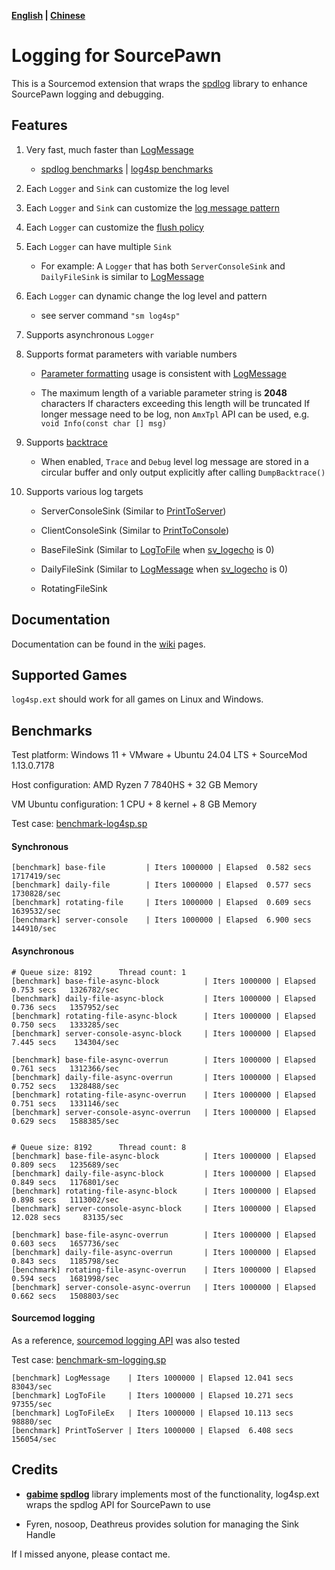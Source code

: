 **[English](./readme.md) | [Chinese](./readme-chi.md)**

# Logging for SourcePawn

This is a Sourcemod extension that wraps the [spdlog](https://github.com/gabime/spdlog) library to enhance SourcePawn logging and debugging.

## Features

1. Very fast, much faster than [LogMessage](https://sm.alliedmods.net/new-api/logging/LogMessage)

   - [spdlog benchmarks](https://github.com/gabime/spdlog#benchmarks)  |  [log4sp benchmarks](https://github.com/F1F88/sm-ext-log4sp#benchmarks)

2. Each `Logger` and `Sink` can customize the log level

3. Each `Logger` and `Sink` can customize the [log message pattern](https://github.com/gabime/spdlog/wiki/3.-Custom-formatting#pattern-flags)

4. Each `Logger` can customize the [flush policy](https://github.com/gabime/spdlog/wiki/7.-Flush-policy)

5. Each `Logger` can have multiple `Sink`

   - For example: A `Logger` that has both `ServerConsoleSink` and `DailyFileSink` is similar to [LogMessage](https://sm.alliedmods.net/new-api/logging/LogMessage)

6. Each `Logger` can dynamic change the log level and pattern

   - see server command `"sm log4sp"`

7. Supports asynchronous `Logger`

8. Supports format parameters with variable numbers

   - [Parameter formatting](https://wiki.alliedmods.net/Format_Class_Functions_(SourceMod_Scripting)) usage is consistent with [LogMessage](https://sm.alliedmods.net/new-api/logging/LogMessage)

   - The maximum length of a variable parameter string is **2048** characters
     If characters exceeding this length will be truncated
     If longer message need to be log, non `AmxTpl` API can be used, e.g. `void Info(const char [] msg)`

9. Supports [backtrace](https://github.com/gabime/spdlog?tab=readme-ov-file#backtrace-support)

   - When enabled, `Trace` and `Debug` level log message are stored in a circular buffer and only output explicitly after calling `DumpBacktrace()`

10. Supports various log targets

    - ServerConsoleSink (Similar to [PrintToServer](https://sm.alliedmods.net/new-api/console/PrintToServer))

    - ClientConsoleSink (Similar to [PrintToConsole](https://sm.alliedmods.net/new-api/console/PrintToConsole))

    - BaseFileSink  (Similar to [LogToFile](https://sm.alliedmods.net/new-api/logging/LogToFile) when [sv_logecho](https://forums.alliedmods.net/showthread.php?t=170556#sv_logecho) is 0)

    - DailyFileSink (Similar to [LogMessage](https://sm.alliedmods.net/new-api/logging/LogMessage) when [sv_logecho](https://forums.alliedmods.net/showthread.php?t=170556#sv_logecho) is 0)

    - RotatingFileSink

## Documentation

Documentation can be found in the [wiki](https://github.com/F1F88/sm-ext-log4sp/wiki) pages.

## Supported Games

`log4sp.ext` should work for all games on Linux and Windows.

## Benchmarks

Test platform: Windows 11 + VMware + Ubuntu 24.04 LTS + SourceMod 1.13.0.7178

Host configuration: AMD Ryzen 7 7840HS + 32 GB Memory

VM Ubuntu configuration: 1 CPU  + 8 kernel  + 8 GB Memory

Test case: [benchmark-log4sp.sp](./sourcemod/scripting/benchmark-ext.sp)

#### Synchronous

```
[benchmark] base-file         | Iters 1000000 | Elapsed  0.582 secs   1717419/sec
[benchmark] daily-file        | Iters 1000000 | Elapsed  0.577 secs   1730828/sec
[benchmark] rotating-file     | Iters 1000000 | Elapsed  0.609 secs   1639532/sec
[benchmark] server-console    | Iters 1000000 | Elapsed  6.900 secs    144910/sec
```

#### Asynchronous

```
# Queue size: 8192      Thread count: 1
[benchmark] base-file-async-block          | Iters 1000000 | Elapsed  0.753 secs   1326782/sec
[benchmark] daily-file-async-block         | Iters 1000000 | Elapsed  0.736 secs   1357952/sec
[benchmark] rotating-file-async-block      | Iters 1000000 | Elapsed  0.750 secs   1333285/sec
[benchmark] server-console-async-block     | Iters 1000000 | Elapsed  7.445 secs    134304/sec

[benchmark] base-file-async-overrun        | Iters 1000000 | Elapsed  0.761 secs   1312366/sec
[benchmark] daily-file-async-overrun       | Iters 1000000 | Elapsed  0.752 secs   1328488/sec
[benchmark] rotating-file-async-overrun    | Iters 1000000 | Elapsed  0.751 secs   1331146/sec
[benchmark] server-console-async-overrun   | Iters 1000000 | Elapsed  0.629 secs   1588385/sec


# Queue size: 8192      Thread count: 8
[benchmark] base-file-async-block          | Iters 1000000 | Elapsed  0.809 secs   1235689/sec
[benchmark] daily-file-async-block         | Iters 1000000 | Elapsed  0.849 secs   1176801/sec
[benchmark] rotating-file-async-block      | Iters 1000000 | Elapsed  0.898 secs   1113002/sec
[benchmark] server-console-async-block     | Iters 1000000 | Elapsed 12.028 secs     83135/sec

[benchmark] base-file-async-overrun        | Iters 1000000 | Elapsed  0.603 secs   1657736/sec
[benchmark] daily-file-async-overrun       | Iters 1000000 | Elapsed  0.843 secs   1185798/sec
[benchmark] rotating-file-async-overrun    | Iters 1000000 | Elapsed  0.594 secs   1681998/sec
[benchmark] server-console-async-overrun   | Iters 1000000 | Elapsed  0.662 secs   1508803/sec
```

#### Sourcemod logging

As a reference, [sourcemod logging API](https://sm.alliedmods.net/new-api/logging) was also tested

Test case: [benchmark-sm-logging.sp](./sourcemod/scripting/benchmark-sm-logging.sp)


```
[benchmark] LogMessage    | Iters 1000000 | Elapsed 12.041 secs     83043/sec
[benchmark] LogToFile     | Iters 1000000 | Elapsed 10.271 secs     97355/sec
[benchmark] LogToFileEx   | Iters 1000000 | Elapsed 10.113 secs     98880/sec
[benchmark] PrintToServer | Iters 1000000 | Elapsed  6.408 secs    156054/sec
```

## Credits

- **[gabime](https://github.com/gabime) [spdlog](https://github.com/gabime/spdlog)** library implements most of the functionality, log4sp.ext wraps the spdlog API for SourcePawn to use

- Fyren, nosoop, Deathreus provides solution for managing the Sink Handle

If I missed anyone, please contact me.

